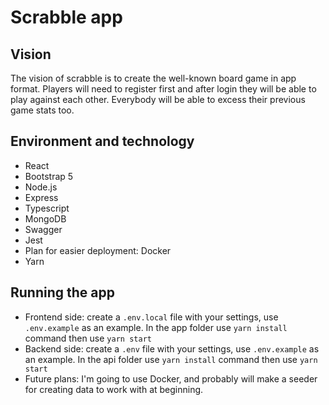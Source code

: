 # Scrabble app

## Vision
The vision of scrabble is to create the well-known board game in app format. Players will need to register first and after login they will be able to play against each other. Everybody will be able to excess their previous game stats too.

## Environment and technology
* React
* Bootstrap 5
* Node.js
* Express
* Typescript
* MongoDB
* Swagger
* Jest
* Plan for easier deployment: Docker
* Yarn

## Running the app
* Frontend side: create a `.env.local` file with your settings, use `.env.example` as an example. In the app folder use `yarn install` command then use `yarn start`
* Backend side: create a `.env` file with your settings, use `.env.example` as an example. In the api folder use `yarn install` command then use `yarn start`
* Future plans: I'm going to use Docker, and probably will make a seeder for creating data to work with at beginning.